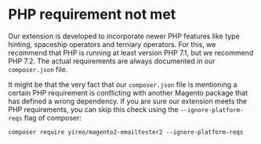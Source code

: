 # PHP requirement not met
Our extension is developed to incorporate newer PHP features like type hinting, spaceship operators and terniary operators. For this, we
recommend that PHP is running at least version PHP 7.1, but we recommend PHP 7.2. The actual requirements are always documented in our
`composer.json` file.

It might be that the very fact that our `composer.json` file is mentioning a certain PHP requirement is conflicting with another Magento
package that has defined a wrong dependency. If you are sure our extension meets the PHP requirements, you can skip this check using the
`--ignore-platform-reqs` flag of composer:

    composer require yireo/magento2-emailtester2 --ignore-platform-reqs
